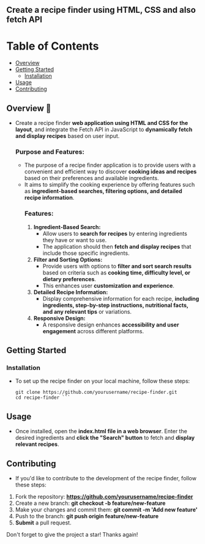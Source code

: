## Create a recipe finder using HTML, CSS and also fetch API


# Table of Contents
- [Overview](#overview)
- [Getting Started](#gettingStarted)
    - [Installation](#installation)
- [Usage](#usage)
- [Contributing](#contributing)
 



## Overview 🚀
- Create a recipe finder **web application using HTML and CSS for the layout**, and integrate the Fetch API in JavaScript to **dynamically fetch and display recipes** based on user input.

  ### Purpose and Features:
  - The purpose of a recipe finder application is to provide users with a convenient and efficient way to discover **cooking ideas and recipes** based on their preferences and available ingredients.
  -  It aims to simplify the cooking experience by offering features such as **ingredient-based searches, filtering options, and detailed recipe information**.
      ### Features:
     1. **Ingredient-Based Search:**
         - Allow users to **search for recipes** by entering ingredients they have or want to use.
         - The application should then **fetch and display recipes** that include those specific ingredients.
     2. **Filter and Sorting Options:**
        - Provide users with options to **filter and sort search results** based on criteria such as **cooking time, difficulty level, or dietary preferences**. 
        - This enhances user **customization and experience**.
     3. **Detailed Recipe Information:**
        - Display comprehensive information for each recipe, **including ingredients, step-by-step instructions, nutritional facts, and any relevant tips** or variations.
     4. **Responsive Design:**
        - A responsive design enhances **accessibility and user engagement** across different platforms.
  
## Getting Started
 ### Installation
  - To set up the recipe finder on your local machine, follow these steps:
    ```
    git clone https://github.com/yourusername/recipe-finder.git
    cd recipe-finder ```

## Usage 
- Once installed, open the **index.html file in a web browser**. Enter the desired ingredients and **click the "Search" button** to fetch and **display relevant recipes**.

## Contributing 
- If you'd like to contribute to the development of the recipe finder, follow these steps:

1. Fork the repository: **https://github.com/yourusername/recipe-finder**
2. Create a new branch: **git checkout -b feature/new-feature**
3. Make your changes and commit them: **git commit -m 'Add new feature'**
4. Push to the branch: **git push origin feature/new-feature**
5. **Submit** a pull request.

 Don't forget to give the project a star! Thanks again!  
